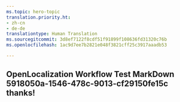 ```yaml
---
ms.topic: hero-topic
translation.priority.ht:
- zh-cn
- de-de
translationtype: Human Translation
ms.sourcegitcommit: 3d8ef7122f8cdf51f91899f108636fd31320c76b
ms.openlocfilehash: 1ac9d7ee7b2821e048f3821cff25c3917aaadb53

---
```

## OpenLocalization Workflow Test MarkDown 5918050a-1546-478c-9013-cf29150fe15c thanks!



<!--HONumber=Jul16_HO3-->


